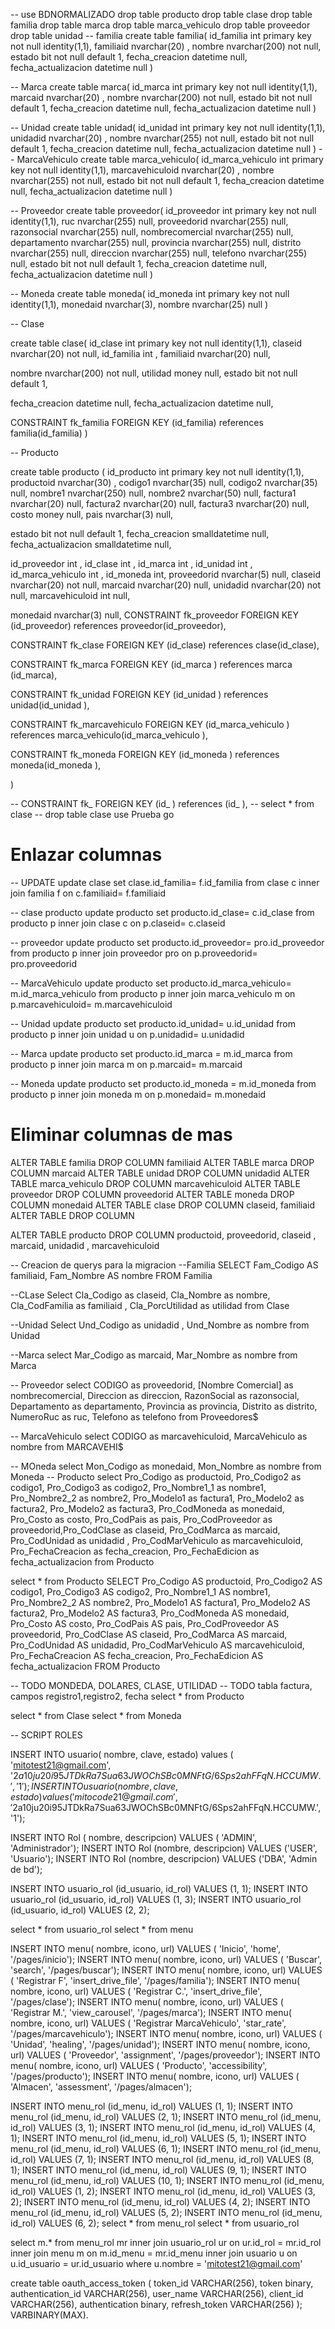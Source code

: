 
-- use BDNORMALIZADO
drop table producto
drop table clase
drop table familia
drop table marca
drop table marca_vehiculo
drop table proveedor
drop table unidad
-- familia
create  table familia(
id_familia int primary key not null identity(1,1),
familiaid nvarchar(20) ,
nombre nvarchar(200) not null,
estado bit not null default 1,
fecha_creacion datetime null,
fecha_actualizacion datetime null
)

-- Marca
create  table marca(
id_marca int primary key not null identity(1,1),
marcaid nvarchar(20) ,
nombre nvarchar(200) not null,
estado bit not null default 1,
fecha_creacion datetime null,
fecha_actualizacion datetime null
)

-- Unidad
create table unidad(
id_unidad int primary key not null identity(1,1),
unidadid nvarchar(20) ,
nombre nvarchar(255) not null,
estado bit not null default 1,
fecha_creacion datetime null,
fecha_actualizacion datetime null
)
-- MarcaVehiculo
create table marca_vehiculo(
id_marca_vehiculo int primary key not null identity(1,1),
marcavehiculoid nvarchar(20) ,
nombre nvarchar(255) not null,
estado bit not null default 1,
fecha_creacion datetime null,
fecha_actualizacion datetime null
)


-- Proveedor 
create table proveedor(
id_proveedor int primary key not null identity(1,1),
ruc nvarchar(255)  null,
proveedorid nvarchar(255) null,
razonsocial nvarchar(255) null,
nombrecomercial nvarchar(255) null,
departamento nvarchar(255)  null,
provincia nvarchar(255)  null,
distrito nvarchar(255)  null,
direccion nvarchar(255)  null,
telefono nvarchar(255)  null,
estado bit not null default 1,
fecha_creacion datetime null,
fecha_actualizacion datetime null
)

-- Moneda
create table moneda(
    id_moneda int primary key not null identity(1,1),
    monedaid nvarchar(3),
    nombre nvarchar(25) null
)

-- Clase 

create table clase(
id_clase int primary key not null identity(1,1),
claseid nvarchar(20) not null,
id_familia int  ,
familiaid nvarchar(20) null,

nombre nvarchar(200) not null,
utilidad money null,
estado bit not null default 1,

fecha_creacion datetime null,
fecha_actualizacion datetime null,

CONSTRAINT fk_familia FOREIGN KEY (id_familia)
references familia(id_familia)
)



-- Producto 

create table producto (
id_producto int primary key not null identity(1,1),
productoid nvarchar(30) ,
codigo1 nvarchar(35)  null,
codigo2 nvarchar(35)  null,
nombre1 nvarchar(250)  null,
nombre2 nvarchar(50)  null,
factura1 nvarchar(20)  null,
factura2 nvarchar(20)  null,
factura3 nvarchar(20)  null,
costo money null,
pais nvarchar(3)  null,

estado bit not null default 1,
fecha_creacion smalldatetime null,
fecha_actualizacion smalldatetime null,

id_proveedor int  ,
id_clase int  ,
id_marca int  ,
id_unidad int  ,
id_marca_vehiculo int  ,
id_moneda int,
proveedorid nvarchar(5) null, 
claseid nvarchar(20) not null, 
marcaid nvarchar(20) null, 
unidadid nvarchar(20) not null, 
marcavehiculoid int null, 

monedaid nvarchar(3) null,
CONSTRAINT fk_proveedor FOREIGN KEY (id_proveedor)
references proveedor(id_proveedor),

CONSTRAINT fk_clase FOREIGN KEY (id_clase)
references clase(id_clase),

CONSTRAINT fk_marca FOREIGN KEY (id_marca )
references marca (id_marca),

CONSTRAINT fk_unidad FOREIGN KEY (id_unidad )
references unidad(id_unidad ),

CONSTRAINT fk_marcavehiculo FOREIGN KEY (id_marca_vehiculo )
references marca_vehiculo(id_marca_vehiculo ),


CONSTRAINT fk_moneda FOREIGN KEY (id_moneda )
references moneda(id_moneda ),

)
<!-- -- Factura 
create table factura_compra(
id_factura_compra int primary key not null identity(1,1),
registro nvarchar(20) ,
registro2 nvarchar(20) ,
registro3 nvarchar(20) ,
proveedorid nvarchar(5),
id_proveedor int,
estado bit not null default 1,
fecha_creacion datetime null,
fecha_actualizacion datetime null,
CONSTRAINT fk_factura_proveedor FOREIGN KEY (id_proveedor)
references proveedor(id_proveedor)
) -->
-- CONSTRAINT fk_ FOREIGN KEY (id_ ) references (id_ ),
-- select * from clase
-- drop table clase 
use Prueba
go
# Enlazar columnas 

-- UPDATE
update clase
set clase.id_familia= f.id_familia
from clase c
inner join familia f
on c.familiaid= f.familiaid

-- clase producto
update producto
set producto.id_clase= c.id_clase
from producto p
inner join clase c
on p.claseid= c.claseid

-- proveedor
update producto
set producto.id_proveedor= pro.id_proveedor
from producto p
inner join proveedor pro
on p.proveedorid= pro.proveedorid

-- MarcaVehiculo
update producto
set producto.id_marca_vehiculo= m.id_marca_vehiculo
from producto p
inner join marca_vehiculo m
on p.marcavehiculoid= m.marcavehiculoid

-- Unidad
update producto
set producto.id_unidad= u.id_unidad
from producto p
inner join unidad u
on p.unidadid= u.unidadid

-- Marca
update producto
set producto.id_marca = m.id_marca
from producto p
inner join marca m
on p.marcaid= m.marcaid

-- Moneda
update producto
set producto.id_moneda = m.id_moneda
from producto p
inner join moneda m
on p.monedaid= m.monedaid

# Eliminar columnas de mas 
ALTER TABLE familia DROP COLUMN familiaid 
ALTER TABLE marca DROP COLUMN marcaid
ALTER TABLE unidad DROP COLUMN unidadid
ALTER TABLE marca_vehiculo DROP COLUMN marcavehiculoid
ALTER TABLE proveedor DROP COLUMN proveedorid
ALTER TABLE moneda DROP COLUMN monedaid
ALTER TABLE clase DROP COLUMN claseid, familiaid
ALTER TABLE  DROP COLUMN

ALTER TABLE producto DROP COLUMN 
productoid,
proveedorid, 
claseid , 
marcaid, 
unidadid , 
marcavehiculoid 

-- Creacion de querys para la migracion 
--Familia
SELECT Fam_Codigo AS familiaid, Fam_Nombre AS nombre
FROM Familia

--CLase
Select Cla_Codigo as claseid, Cla_Nombre as nombre, Cla_CodFamilia as familiaid , Cla_PorcUtilidad as utilidad from Clase

--Unidad
Select Und_Codigo as unidadid , Und_Nombre as nombre from Unidad

--Marca
select Mar_Codigo as marcaid, Mar_Nombre as nombre from Marca

-- Proveedor
select CODIGO as proveedorid, [Nombre Comercial] as nombrecomercial,
Direccion as direccion, RazonSocial as razonsocial,
Departamento as departamento, Provincia as provincia,
Distrito as distrito, NumeroRuc as ruc,
Telefono as telefono from Proveedores$

-- MarcaVehiculo
select  CODIGO as marcavehiculoid, MarcaVehiculo as nombre from MARCAVEHI$ 

-- MOneda
select Mon_Codigo as monedaid, Mon_Nombre as nombre from Moneda
-- Producto
select Pro_Codigo as productoid, Pro_Codigo2 as codigo1, Pro_Codigo3 as codigo2,
Pro_Nombre1_1 as nombre1, Pro_Nombre2_2 as nombre2, Pro_Modelo1 as factura1, Pro_Modelo2 as factura2, Pro_Modelo2 as factura3,
 Pro_CodMoneda as monedaid, Pro_Costo as costo, Pro_CodPais as pais, Pro_CodProveedor as proveedorid,Pro_CodClase as claseid, Pro_CodMarca as marcaid,
Pro_CodUnidad as unidadid , Pro_CodMarVehiculo as marcavehiculoid, Pro_FechaCreacion as fecha_creacion, Pro_FechaEdicion as fecha_actualizacion
from Producto

select * from Producto
SELECT Pro_Codigo AS productoid, Pro_Codigo2 AS codigo1, Pro_Codigo3 AS codigo2, Pro_Nombre1_1 AS nombre1, Pro_Nombre2_2 AS nombre2, Pro_Modelo1 AS factura1, Pro_Modelo2 AS factura2, Pro_Modelo2 AS factura3, 
 Pro_CodMoneda AS monedaid, Pro_Costo AS costo, Pro_CodPais AS pais, Pro_CodProveedor AS proveedorid, Pro_CodClase AS claseid, Pro_CodMarca AS marcaid, Pro_CodUnidad AS unidadid, 
Pro_CodMarVehiculo AS marcavehiculoid, Pro_FechaCreacion AS fecha_creacion, Pro_FechaEdicion AS fecha_actualizacion
FROM Producto



-- TODO MONDEDA, DOLARES, CLASE, UTILIDAD
-- TODO tabla factura, campos registro1,registro2, fecha 
select * from Producto

select * from Clase
select * from Moneda


-- SCRIPT ROLES

INSERT INTO usuario( nombre, clave, estado) values ( 'mitotest21@gmail.com', '$2a$10$ju20i95JTDkRa7Sua63JWOChSBc0MNFtG/6Sps2ahFFqN.HCCUMW.', '1');
INSERT INTO usuario( nombre, clave, estado) values ('mitocode21@gmail.com', '$2a$10$ju20i95JTDkRa7Sua63JWOChSBc0MNFtG/6Sps2ahFFqN.HCCUMW.', '1');

INSERT INTO Rol ( nombre, descripcion) VALUES ( 'ADMIN', 'Administrador');
INSERT INTO Rol (nombre, descripcion) VALUES ('USER', 'Usuario');
INSERT INTO Rol (nombre, descripcion) VALUES ('DBA', 'Admin de bd');

INSERT INTO usuario_rol (id_usuario, id_rol) VALUES (1, 1);
INSERT INTO usuario_rol (id_usuario, id_rol) VALUES (1, 3);
INSERT INTO usuario_rol (id_usuario, id_rol) VALUES (2, 2);

select * from usuario_rol
select * from menu

INSERT INTO menu( nombre, icono, url) VALUES ( 'Inicio', 'home', '/pages/inicio');
INSERT INTO menu( nombre, icono, url) VALUES ( 'Buscar', 'search', '/pages/buscar');
INSERT INTO menu( nombre, icono, url) VALUES ( 'Registrar F', 'insert_drive_file', '/pages/familia');
INSERT INTO menu( nombre, icono, url) VALUES ( 'Registrar C.', 'insert_drive_file', '/pages/clase');
INSERT INTO menu( nombre, icono, url) VALUES ( 'Registrar M.', 'view_carousel', '/pages/marca');
INSERT INTO menu( nombre, icono, url) VALUES ( 'Registrar MarcaVehiculo', 'star_rate', '/pages/marcavehiculo');
INSERT INTO menu( nombre, icono, url) VALUES ( 'Unidad', 'healing', '/pages/unidad');
INSERT INTO menu( nombre, icono, url) VALUES ( 'Proveedor', 'assignment', '/pages/proveedor');
INSERT INTO menu( nombre, icono, url) VALUES ( 'Producto', 'accessibility', '/pages/producto');
INSERT INTO menu( nombre, icono, url) VALUES ( 'Almacen', 'assessment', '/pages/almacen');


INSERT INTO menu_rol (id_menu, id_rol) VALUES (1, 1);
INSERT INTO menu_rol (id_menu, id_rol) VALUES (2, 1);
INSERT INTO menu_rol (id_menu, id_rol) VALUES (3, 1);
INSERT INTO menu_rol (id_menu, id_rol) VALUES (4, 1);
INSERT INTO menu_rol (id_menu, id_rol) VALUES (5, 1);
INSERT INTO menu_rol (id_menu, id_rol) VALUES (6, 1);
INSERT INTO menu_rol (id_menu, id_rol) VALUES (7, 1);
INSERT INTO menu_rol (id_menu, id_rol) VALUES (8, 1);
INSERT INTO menu_rol (id_menu, id_rol) VALUES (9, 1);
INSERT INTO menu_rol (id_menu, id_rol) VALUES (10, 1);
INSERT INTO menu_rol (id_menu, id_rol) VALUES (1, 2);
INSERT INTO menu_rol (id_menu, id_rol) VALUES (3, 2);
INSERT INTO menu_rol (id_menu, id_rol) VALUES (4, 2);
INSERT INTO menu_rol (id_menu, id_rol) VALUES (5, 2);
INSERT INTO menu_rol (id_menu, id_rol) VALUES (6, 2);
select * from menu_rol
select * from usuario_rol

select m.* 
from menu_rol mr 
inner join usuario_rol ur on ur.id_rol = mr.id_rol 
inner join menu m on m.id_menu = mr.id_menu 
inner join usuario u on u.id_usuario = ur.id_usuario 
where u.nombre = 'mitotest21@gmail.com'


create table oauth_access_token (
  token_id VARCHAR(256),
  token binary,
  authentication_id VARCHAR(256),
  user_name VARCHAR(256),
  client_id VARCHAR(256),
  authentication binary,
  refresh_token VARCHAR(256)
);
VARBINARY(MAX).

